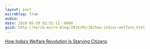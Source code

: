 ```yaml
---
layout: post
microblog: true
audio: 
date: 2018-05-20 02:51:11 -0800
guid: http://kerim.micro.blog/2018/05/20/how-indias-welfare.html
---
```

[How India’s Welfare Revolution Is Starving Citizens](https://www.newyorker.com/news/dispatch/how-indias-welfare-revolution-is-starving-citizens?mbid=social_twitter)
